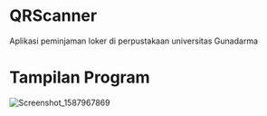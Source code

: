 # QRScanner
Aplikasi peminjaman loker di perpustakaan universitas Gunadarma

# Tampilan Program
![Screenshot_1587967869](https://user-images.githubusercontent.com/39235653/80339618-43589f80-8889-11ea-8faf-3a3691c670b3.png)


